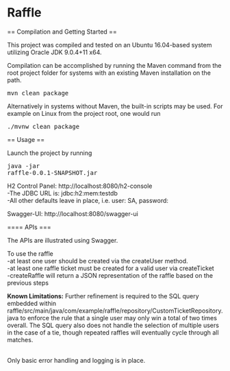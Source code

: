 # Raffle


== Compilation and Getting Started ==

This project was compiled and tested on an Ubuntu 16.04-based system utilizing Oracle JDK 9.0.4+11 x64.

Compilation can be accomplished by running the Maven command from the root project folder for systems with an existing Maven installation on the path.

<PRE>mvn clean package</PRE>

Alternatively in systems without Maven, the built-in scripts may be used.  For example on Linux from the project root, one would run <PRE>./mvnw clean package</PRE>



== Usage ==

Launch the project by running <PRE>java -jar raffle-0.0.1-SNAPSHOT.jar</PRE>

H2 Control Panel:  http://localhost:8080/h2-console<BR/>
    -The JDBC URL is: jdbc:h2:mem:testdb<BR/>
    -All other defaults leave in place, i.e. user: SA, password: <leave blank><BR/>

Swagger-UI: http://localhost:8080/swagger-ui

==== APIs ===

The APIs are illustrated using Swagger.

To use the raffle<BR/>
        -at least one user should be created via the createUser method.<BR/> 
        -at least one raffle ticket must be created for a valid user via createTicket<BR/>
        -createRaffle will return a JSON representation of the raffle based on the previous steps<BR/>
        

<B>Known Limitations:</B>  Further refinement is required to the SQL query embedded within raffle/src/main/java/com/example/raffle/repository/CustomTicketRepository.java
to enforce the rule that a single user may only win a total of two times overall.  The SQL query also does not handle the selection of multiple users in the case of a tie,
though repeated raffles will eventually cycle through all matches.
<BR/><BR/>

Only basic error handling and logging is in place.


